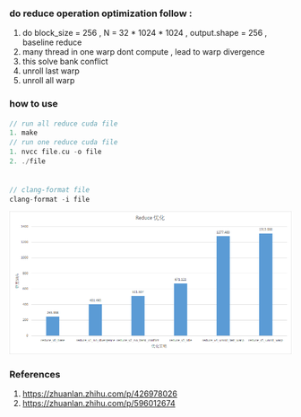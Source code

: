 ### do reduce operation optimization follow :
1. do block_size = 256 , N = 32 * 1024 * 1024 , output.shape = 256 , baseline reduce
2. many thread in one warp dont compute , lead to warp divergence
3. this solve bank conflict
4. unroll last warp
5. unroll all warp

### how to use
```c++
// run all reduce cuda file
1. make
// run one reduce cuda file
1. nvcc file.cu -o file
2. ./file


// clang-format file 
clang-format -i file
```

![reduce](Reduce.jpg)
### References
1. https://zhuanlan.zhihu.com/p/426978026
2. https://zhuanlan.zhihu.com/p/596012674